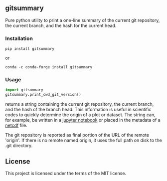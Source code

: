 ## gitsummary

Pure python utility to print a one-line summary of the current git repository, the current branch, and the hash for the current head.

### Installation

``` shell
pip install gitsummary
```
or
``` shell
conda -c conda-forge install gitsummary
```

### Usage

``` python
import gitsummary
gitsummary.print_cwd_git_version()
```


returns a string containing the current git repository, the current branch, and the hash of the branch head.  This information is useful in scientific codes to quickly determine the origin of a plot or dataset.  The string can, for example, be written in a [jupyter notebook](https://jupyter.org/) or placed in the metadata of a [netcdf](https://www.unidata.ucar.edu/software/netcdf/) file.  

The git repository is reported as final portion of the URL of the remote 'origin'.  If there is no remote named origin, it uses the full path on disk to the .git directory.   

## License

This project is licensed under the terms of the MIT license.
